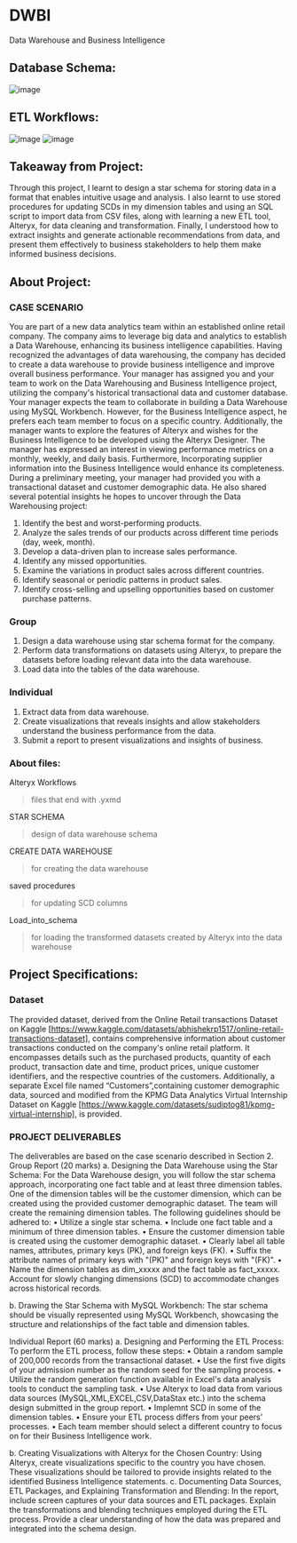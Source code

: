 # DWBI
Data Warehouse and Business Intelligence

## Database Schema:
![image](https://github.com/Javen05/DWBI/assets/107395637/4cf95a5b-a453-44f6-8695-d0f2f4ff1c9f)

## ETL Workflows:
![image](https://github.com/Javen05/DWBI/assets/107395637/c9045c71-9131-41a4-bd80-3cdd8b46dca7)
![image](https://github.com/Javen05/DWBI/assets/107395637/76b00d01-9007-455f-acba-faa7371906c6)

## Takeaway from Project:
Through this project, I learnt to design a star schema for storing data in a format that enables intuitive usage and analysis. I also learnt to use stored procedures for updating SCDs in my dimension tables and using an SQL script to import data from CSV files, along with learning a new ETL tool, Alteryx, for data cleaning and transformation. Finally, I understood how to extract insights and generate actionable recommendations from data, and present them effectively to business stakeholders to help them make informed business decisions.

## About Project:
### CASE SCENARIO 
You are part of a new data analytics team within an established online retail company. The company aims to leverage big data and analytics to establish a Data Warehouse, enhancing its business intelligence capabilities.
Having recognized the advantages of data warehousing, the company has decided to create a data warehouse to provide business intelligence and improve overall business performance. Your manager has assigned you and your team to work on the Data Warehousing and Business Intelligence project, utilizing the company's historical transactional data and customer database.
Your manager expects the team to collaborate in building a Data Warehouse using MySQL Workbench. However, for the Business Intelligence aspect, he prefers each team member to focus on a specific country. Additionally, the manager wants to explore the features of Alteryx and wishes for the Business Intelligence to be developed using the Alteryx Designer.
The manager has expressed an interest in viewing performance metrics on a monthly, weekly, and daily basis. Furthermore, Incorporating supplier information into the Business Intelligence would enhance its completeness.
During a preliminary meeting, your manager had provided you with a transactional dataset and customer demographic data. He also shared several potential insights he hopes to uncover through the Data Warehousing project:
1.	Identify the best and worst-performing products.
2.	Analyze the sales trends of our products across different time periods (day, week, month).
3.	Develop a data-driven plan to increase sales performance.
4.	Identify any missed opportunities.
5.	Examine the variations in product sales across different countries.
6.	Identify seasonal or periodic patterns in product sales.
7.	Identify cross-selling and upselling opportunities based on customer purchase patterns.
   
### Group
1. Design a data warehouse using star schema format for the company.
2. Perform data transformations on datasets using Alteryx, to prepare the datasets before loading relevant data into the data warehouse.
3. Load data into the tables of the data warehouse.

### Individual
1. Extract data from data warehouse.
2. Create visualizations that reveals insights and allow stakeholders understand the business performance from the data.
3. Submit a report to present visualizations and insights of business.

### About files:
Alteryx Workflows
> files that end with .yxmd

STAR SCHEMA
> design of data warehouse schema
> 
CREATE DATA WAREHOUSE
> for creating the data warehouse

saved procedures
> for updating SCD columns

Load_into_schema
> for loading the transformed datasets created by Alteryx into the data warehouse

## Project Specifications:

###	Dataset
The provided dataset, derived from the Online Retail transactions Dataset on Kaggle [https://www.kaggle.com/datasets/abhishekrp1517/online-retail-transactions-dataset], contains comprehensive information about customer transactions conducted on the company's online retail platform. It encompasses details such as the purchased products, quantity of each product, transaction date and time, product prices, unique customer identifiers, and the respective countries of the customers. Additionally, a separate Excel file named “Customers”,containing customer demographic data, sourced and modified from the KPMG Data Analytics Virtual Internship Dataset on Kaggle [https://www.kaggle.com/datasets/sudiptog81/kpmg-virtual-internship], is provided.
 
###	PROJECT DELIVERABLES 

The deliverables are based on the case scenario described in Section 2. 
Group Report (20 marks) 
a.	Designing the Data Warehouse using the Star Schema:
For the Data Warehouse design, you will follow the star schema approach, incorporating one fact table and at least three dimension tables. One of the dimension tables will be the customer dimension, which can be created using the provided customer demographic dataset. The team will create the remaining dimension tables.
The following guidelines should be adhered to:
•	Utilize a single star schema.
•	Include one fact table and a minimum of three dimension tables.
•	Ensure the customer dimension table is created using the customer demographic dataset.
•	Clearly label all table names, attributes, primary keys (PK), and foreign keys (FK).
•	Suffix the attribute names of primary keys with "(PK)" and foreign keys with "(FK)".
•	Name the dimension tables as dim_xxxxx and the fact table as fact_xxxxx.
Account for slowly changing dimensions (SCD) to accommodate changes across historical records.

b.	 Drawing the Star Schema with MySQL Workbench:
The star schema should be visually represented using MySQL Workbench, showcasing the structure and relationships of the fact table and dimension tables.

Individual Report (60 marks)
a.	Designing and Performing the ETL Process:
To perform the ETL process, follow these steps:
•	Obtain a random sample of 200,000 records from the transactional dataset.
•	Use the first five digits of your admission number as the random seed for the sampling process.
•	Utilize the random generation function available in Excel's data analysis tools to conduct the sampling task.
•	Use Alteryx to load data from various data sources (MySQL,XML,EXCEL,CSV,DataStax etc.) into the schema design submitted in the group report.
•	Implemnt SCD in some of the dimension tables.
•	Ensure your ETL process differs from your peers' processes.
•	Each team member should select a different country to focus on for their Business Intelligence work.


b.	Creating Visualizations with Alteryx for the Chosen Country:
Using Alteryx, create visualizations specific to the country you have chosen. These visualizations should be tailored to provide insights related to the identified Business Intelligence statements.
c.	Documenting Data Sources, ETL Packages, and Explaining Transformation and Blending:
In the report, include screen captures of your data sources and ETL packages. Explain the transformations and blending techniques employed during the ETL process. Provide a clear understanding of how the data was prepared and integrated into the schema design.
